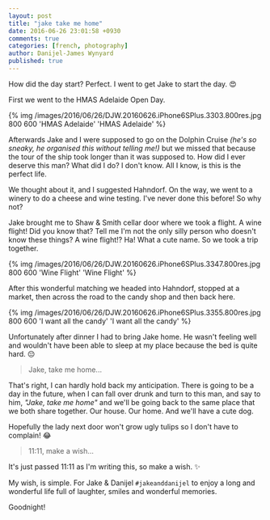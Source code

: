 ```yaml
---
layout: post
title: "jake take me home"
date: 2016-06-26 23:01:58 +0930
comments: true
categories: [french, photography]
author: Danijel-James Wynyard
published: true
---
```

How did the day start? Perfect. I went to get Jake to start the day. 😍

First we went to the HMAS Adelaide Open Day.

{% img /images/2016/06/26/DJW.20160626.iPhone6SPlus.3303.800res.jpg 800 600 'HMAS Adelaide' 'HMAS Adelaide' %}

Afterwards Jake and I were supposed to go on the Dolphin Cruise _(he's so sneaky, he organised this without telling me!)_ but we missed that because the tour of the ship took longer than it was supposed to. How did I ever deserve this man? What did I do? I don't know. All I know, is this is the perfect life.

We thought about it, and I suggested Hahndorf. On the way, we went to a winery to do a cheese and wine testing. I've never done this before! So why not?

Jake brought me to Shaw &amp; Smith cellar door where we took a flight. A wine flight! Did you know that? Tell me I'm not the only silly person who doesn't know these things? A wine flight!? Ha! What a cute name. So we took a trip together.

{% img /images/2016/06/26/DJW.20160626.iPhone6SPlus.3347.800res.jpg 800 600 'Wine Flight' 'Wine Flight' %}

After this wonderful matching we headed into Hahndorf, stopped at a market, then across the road to the candy shop and then back here.

{% img /images/2016/06/26/DJW.20160626.iPhone6SPlus.3355.800res.jpg 800 600 'I want all the candy' 'I want all the candy' %}

Unfortunately after dinner I had to bring Jake home. He wasn't feeling well and wouldn't have been able to sleep at my place because the bed is quite hard. 😔

>Jake, take me home...

That's right, I can hardly hold back my anticipation. There is going to be a day in the future, when I can fall over drunk and turn to this man, and say to him, _"Jake, take me home"_ and we'll be going back to the same place that we both share together. Our house. Our home. And we'll have a cute dog.

Hopefully the lady next door won't grow ugly tulips so I don't have to complain! 😂

>11:11, make a wish...

It's just passed 11:11 as I'm writing this, so make a wish. ✨

My wish, is simple. For Jake &amp; Danijel `#jakeanddanijel` to enjoy a long and wonderful life full of laughter, smiles and wonderful memories.

Goodnight!

